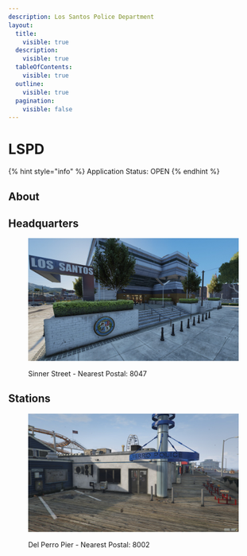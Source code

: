 ```yaml
---
description: Los Santos Police Department
layout:
  title:
    visible: true
  description:
    visible: true
  tableOfContents:
    visible: true
  outline:
    visible: true
  pagination:
    visible: false
---
```


# LSPD

{% hint style="info" %}
Application Status: OPEN
{% endhint %}

## About



## Headquarters

<figure><img src="../../../../../.gitbook/assets/mrpd.jpg" alt=""><figcaption><p>Sinner Street - Nearest Postal: 8047</p></figcaption></figure>

## Stations

<figure><img src="../../../../../.gitbook/assets/LSPD Del Perro.jpg" alt=""><figcaption><p>Del Perro Pier - Nearest Postal: 8002</p></figcaption></figure>
